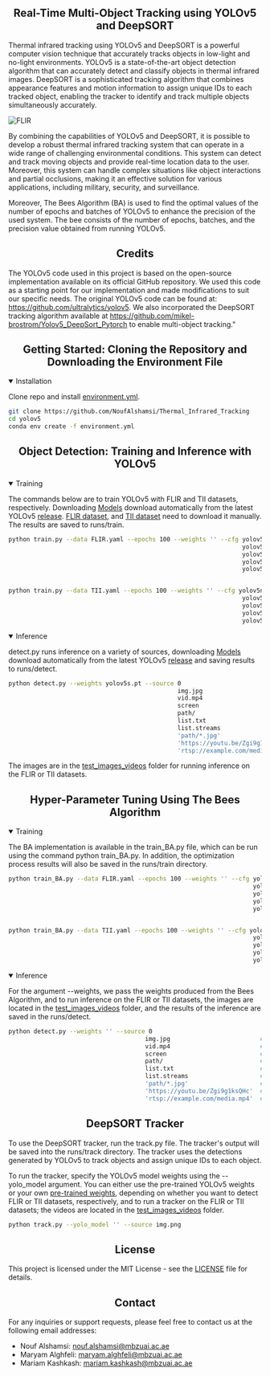 ## <div align="center">Real-Time Multi-Object Tracking using YOLOv5 and DeepSORT</div>

Thermal infrared tracking using YOLOv5 and DeepSORT is a powerful computer vision technique that accurately tracks objects in low-light and no-light environments. YOLOv5 is a state-of-the-art object detection algorithm that can accurately detect and classify objects in thermal infrared images. DeepSORT is a sophisticated tracking algorithm that combines appearance features and motion information to assign unique IDs to each tracked object, enabling the tracker to identify and track multiple objects simultaneously accurately.

![FLIR](https://github.com/Maryam-Alghfeli/Thermal_Infrared_Tracking/assets/65627905/ce00de9b-5f46-4117-8e31-86fe694cc5e7) 

By combining the capabilities of YOLOv5 and DeepSORT, it is possible to develop a robust thermal infrared tracking system that can operate in a wide range of challenging environmental conditions. This system can detect and track moving objects and provide real-time location data to the user. Moreover, this system can handle complex situations like object interactions and partial occlusions, making it an effective solution for various applications, including military, security, and surveillance.

Moreover, The Bees Algorithm (BA) is used to find the optimal values of the number of epochs and batches of YOLOv5 to enhance the precision of the used system. The bee consists of the number of epochs, batches, and the precision value obtained from running YOLOv5.



## <div align="center">Credits</div>
The YOLOv5 code used in this project is based on the open-source implementation available on its official GitHub repository. We used this code as a starting point for our implementation and made modifications to suit our specific needs. The original YOLOv5 code can be found at: https://github.com/ultralytics/yolov5. We also incorporated the DeepSORT tracking algorithm available at https://github.com/mikel-brostrom/Yolov5_DeepSort_Pytorch to enable multi-object tracking."


## <div align="center">Getting Started: Cloning the Repository and Downloading the Environment File</div>

<details open>
<summary>Installation</summary>

Clone repo and install [environment.yml](https://github.com/NoufAlshamsi/Thermal_Infrared_Tracking/blob/main/yolov5/environment.yml).
```bash
git clone https://github.com/NoufAlshamsi/Thermal_Infrared_Tracking
cd yolov5
conda env create -f environment.yml 
```

## <div align="center">Object Detection: Training and Inference with YOLOv5</div>

<details open>

<summary>Training</summary>

The commands below are to train YOLOv5 with FLIR and TII datasets, respectively. Downloading [Models](https://github.com/ultralytics/yolov5/tree/master/models) download automatically from the latest YOLOv5 [release](https://github.com/ultralytics/yolov5/releases). [FLIR dataset](https://www.kaggle.com/datasets/deepnewbie/flir-thermal-images-dataset), and [TII dataset](https://www.herox.com/TIIInfraredTracking/resource/1184) need to download it manually. The results are saved to runs/train.

```bash
python train.py --data FLIR.yaml --epochs 100 --weights '' --cfg yolov5n.yaml  --batch-size 128
                                                                 yolov5s                    64
                                                                 yolov5m                    40
                                                                 yolov5l                    24
                                                                 yolov5x                    16


python train.py --data TII.yaml --epochs 100 --weights '' --cfg yolov5n.yaml  --batch-size 128
                                                                 yolov5s                    64
                                                                 yolov5m                    40
                                                                 yolov5l                    24
                                                                 yolov5x                    16                                   
```
</details>
<details open>

<summary>Inference</summary>

detect.py runs inference on a variety of sources, downloading [Models](https://github.com/ultralytics/yolov5/tree/master/models) download automatically from the latest YOLOv5 [release](https://github.com/ultralytics/yolov5/releases) and saving results to runs/detect.

```bash
python detect.py --weights yolov5s.pt --source 0                               # webcam
                                               img.jpg                         # image
                                               vid.mp4                         # video
                                               screen                          # screenshot
                                               path/                           # directory
                                               list.txt                        # list of images
                                               list.streams                    # list of streams
                                               'path/*.jpg'                    # glob
                                               'https://youtu.be/Zgi9g1ksQHc'  # YouTube
                                               'rtsp://example.com/media.mp4'  # RTSP, RTMP, HTTP stream
```
The images are in the [test_images_videos](https://github.com/NoufAlshamsi/Thermal_Infrared_Tracking/tree/main/test_images_videos) folder for running inference on the FLIR or TII datasets.

</details>



## <div align="center">Hyper-Parameter Tuning Using The Bees Algorithm</div>
<details open>

<summary>Training</summary>

The BA implementation is available in the train_BA.py file, which can be run using the command python train_BA.py. In addition, the optimization process results will also be saved in the runs/train directory.

```bash
python train_BA.py --data FLIR.yaml --epochs 100 --weights '' --cfg yolov5n.yaml  --batch-size 128
                                                                    yolov5s                    64
                                                                    yolov5m                    40
                                                                    yolov5l                    24
                                                                    yolov5x                    16


python train_BA.py --data TII.yaml --epochs 100 --weights '' --cfg yolov5n.yaml  --batch-size 128
                                                                    yolov5s                    64
                                                                    yolov5m                    40
                                                                    yolov5l                    24
                                                                    yolov5x                    16  
```
</details>

<details open>
<summary>Inference</summary>

For the argument --weights, we pass the weights produced from the Bees Algorithm, and to run inference on the FLIR or TII datasets, the images are located in the [test_images_videos](https://github.com/NoufAlshamsi/Thermal_Infrared_Tracking/tree/main/test_images_videos) folder, and the results of the inference are saved in the runs/detect.

```bash
python detect.py --weights '' --source 0                               # webcam
                                      img.jpg                         # image
                                      vid.mp4                         # video
                                      screen                          # screenshot
                                      path/                           # directory
                                      list.txt                        # list of images
                                      list.streams                    # list of streams
                                      'path/*.jpg'                    # glob
                                      'https://youtu.be/Zgi9g1ksQHc'  # YouTube
                                      'rtsp://example.com/media.mp4'  # RTSP, RTMP, HTTP stream
```

</details>


## <div align="center">DeepSORT Tracker</div>

To use the DeepSORT tracker, run the track.py file. The tracker's output will be saved into the runs/track directory. The tracker uses the detections generated by YOLOv5 to track objects and assign unique IDs to each object. 

To run the tracker, specify the YOLOv5 model weights using the --yolo_model argument. You can either use the pre-trained YOLOv5 weights or your own [pre-trained weights](https://drive.google.com/drive/folders/1V8F_2ebTYrZeVUsdBi4mgTXlx4HsU_4c?usp=share_link), depending on whether you want to detect FLIR or TII datasets, respectively, and to run a tracker on the FLIR or TII datasets; the videos are located in the [test_images_videos](https://github.com/NoufAlshamsi/Thermal_Infrared_Tracking/tree/main/test_images_videos) folder. 

```bash
python track.py --yolo_model '' --source img.png

```

</details>


## <div align="center">License</div>

This project is licensed under the MIT License - see the [LICENSE](https;://github.com/ultralytics/yolov5/blob/master/LICENSE) file for details.

## <div align="center">Contact</div>

For any inquiries or support requests, please feel free to contact us at the following email addresses:
- Nouf Alshamsi: nouf.alshamsi@mbzuai.ac.ae
- Maryam Alghfeli: maryam.alghfeli@mbzuai.ac.ae
- Mariam Kashkash: mariam.kashkash@mbzuai.ac.ae

